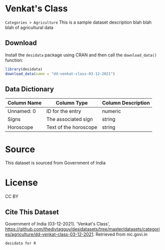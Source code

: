 # Venkat's Class
`Categories > Agriculture`
This is a sample dataset description blah blah blah of agricultural data
## Download
Install the `desidata` package using CRAN and then call the `download_data()` function:
```r
library(desidata)
download_data(name = "dd-venkat-class-03-12-2021")
```
## Data Dictionary 
| Column Name | Column Type | Column Description |
| ----------- | ----------- | --------------- |
| Unnamed: 0 | ID for the entry | numeric |
| Signs | The associated sign | string |
| Horoscope | Text of the horoscope | string |

# Source
This dataset is sourced from Government of India
# License
CC BY
## Cite This Dataset
Government of India (03-12-2021). 'Venkat's Class', https://github.com/thedivtagguy/desidatasets/tree/master/datasets/categories/agriculture/dd-venkat-class-03-12-2021. Retrieved from nic.govi.in 

`desidata for R`